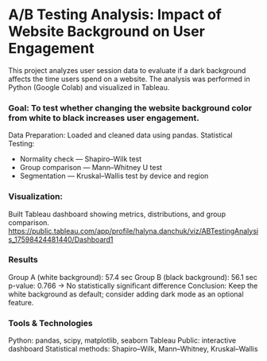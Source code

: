 # A/B Testing Analysis: Impact of Website Background on User Engagement
This project analyzes user session data to evaluate if a dark background affects the time users spend on a website. 
The analysis was performed in Python (Google Colab) and visualized in Tableau.

### Goal: To test whether changing the website background color from white to black increases user engagement.
Data Preparation: Loaded and cleaned data using pandas.
Statistical Testing:
- Normality check — Shapiro–Wilk test
- Group comparison — Mann–Whitney U test
- Segmentation — Kruskal–Wallis test by device and region

### Visualization: 
Built Tableau dashboard showing metrics, distributions, and group comparison.
https://public.tableau.com/app/profile/halyna.danchuk/viz/ABTestingAnalysis_17598424481440/Dashboard1

### Results
Group A (white background): 57.4 sec
Group B (black background): 56.1 sec
p-value: 0.766 → No statistically significant difference
Conclusion: Keep the white background as default; consider adding dark mode as an optional feature.

### Tools & Technologies
Python: pandas, scipy, matplotlib, seaborn
Tableau Public: interactive dashboard
Statistical methods: Shapiro–Wilk, Mann–Whitney, Kruskal–Wallis
